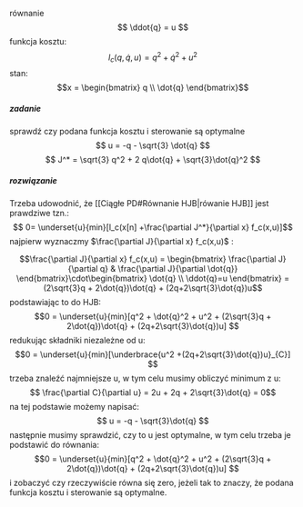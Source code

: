 równanie
$$ \ddot{q} = u $$
funkcja kosztu:
$$ l_c(q, \dot{q}, u) = q^2 + \dot{q}^2 + u^2 $$
stan:
$$x = \begin{bmatrix}
q \\
\dot{q}
\end{bmatrix}$$
##### zadanie
sprawdź czy podana funkcja kosztu i sterowanie są optymalne
$$ u = -q - \sqrt{3} \dot{q} $$
$$ J^* = \sqrt{3} q^2 + 2 q\dot{q} + \sqrt{3}\dot{q}^2 $$

##### rozwiązanie
Trzeba udowodnić, że [[Ciągłe PD#Równanie HJB|rówanie HJB]] jest prawdziwe tzn.:
$$ 0=  \underset{u}{min}[l_c(x[n] +\frac{\partial J^*}{\partial x} f_c(x,u)]$$
najpierw wyznaczmy $\frac{\partial J}{\partial x} f_c(x,u)$ :  

$$\frac{\partial J}{\partial x} f_c(x,u) = \begin{bmatrix}
\frac{\partial J}{\partial q} & \frac{\partial J}{\partial \dot{q}}
\end{bmatrix}\cdot\begin{bmatrix}
\dot{q} \\
\ddot{q}=u
\end{bmatrix} = (2\sqrt{3}q + 2\dot{q})\dot{q} + (2q+2\sqrt{3}\dot{q})u$$
podstawiając to do HJB:
$$0 = \underset{u}{min}[q^2 + \dot{q}^2 + u^2 + (2\sqrt{3}q + 2\dot{q})\dot{q} + (2q+2\sqrt{3}\dot{q})u]  $$
redukując składniki niezależne od u:
$$0 = \underset{u}{min}[\underbrace{u^2 +(2q+2\sqrt{3}\dot{q})u}_{C}]  $$
trzeba znaleźć najmniejsze u, w tym celu musimy obliczyć minimum z u:
$$ \frac{\partial C}{\partial u} = 2u + 2q + 2\sqrt{3}\dot{q} = 0$$
na tej podstawie możemy napisać:
$$ u = -q - \sqrt{3}\dot{q} $$
następnie musimy sprawdzić, czy to u jest optymalne, w tym celu trzeba je podstawić do równania:
$$0 = \underset{u}{min}[q^2 + \dot{q}^2 + u^2 + (2\sqrt{3}q + 2\dot{q})\dot{q} + (2q+2\sqrt{3}\dot{q})u]  $$
i zobaczyć czy rzeczywiście równa się zero, jeżeli tak to znaczy, że podana funkcja kosztu i sterowanie są optymalne.